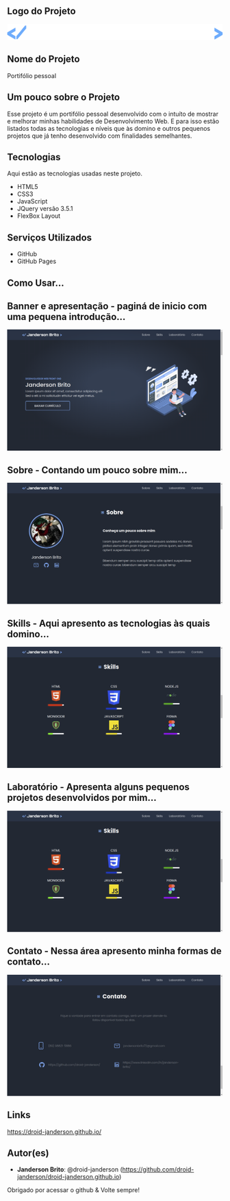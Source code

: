 ## Logo do Projeto
![logo screen](https://github.com/droid-janderson/droid-janderson.github.io/blob/master/svg/LOGO.svg)

## Nome do Projeto
Portifólio pessoal

## Um pouco sobre o Projeto
Esse projeto é um portifólio pessoal desenvolvido com o intuíto de mostrar e melhorar minhas habilidades de Desenvolvimento Web. E para isso estão listados todas as tecnologias e níveis que às domino e outros pequenos projetos que já tenho desenvolvido com finalidades semelhantes.

## Tecnologias 
Aqui estão as tecnologias usadas neste projeto.
* HTML5
* CSS3
* JavaScript
* JQuery versão 3.5.1
* FlexBox Layout

## Serviços Utilizados
* GitHub
* GitHub Pages

## Como Usar... 
## Banner e apresentação - paginá de inicio com uma pequena introdução...
![banner screen](https://github.com/droid-janderson/droid-janderson.github.io/blob/master/readme_img/img1.png)

## Sobre - Contando um pouco sobre mim...
![sobre screen](https://github.com/droid-janderson/droid-janderson.github.io/blob/master/readme_img/img2.png)

## Skills - Aqui apresento as tecnologias às quais domino...
![skills screen](https://github.com/droid-janderson/droid-janderson.github.io/blob/master/readme_img/img3.png)

## Laboratório - Apresenta alguns pequenos projetos desenvolvidos por mim...
![laboratório screen](https://github.com/droid-janderson/droid-janderson.github.io/blob/master/readme_img/img3.png)

## Contato - Nessa área apresento minha formas de contato...
![contato screen](https://github.com/droid-janderson/droid-janderson.github.io/blob/master/readme_img/img5.png)

## Links 
https://droid-janderson.github.io/

## Autor(es)
* **Janderson Brito**: @droid-janderson (https://github.com/droid-janderson/droid-janderson.github.io)

Obrigado por acessar o github & Volte sempre!
